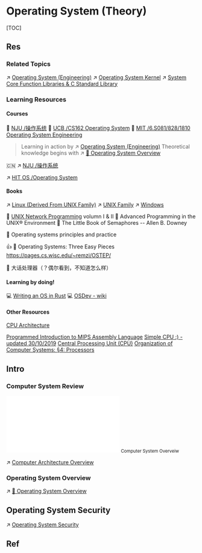 # Operating System (Theory)

[TOC]



## Res
### Related Topics
↗ [Operating System (Engineering)](../../🥷🏼%20Operating%20System%20(Engineering)/Operating%20System%20(Engineering).md)
↗ [Operating System Kernel](../../🥷🏼%20Operating%20System%20(Engineering)/📟%20System%20Level%20Programming/🫀%20Operating%20System%20Kernel/Operating%20System%20Kernel.md)
↗ [System Core Function Libraries & C Standard Library](../../🥷🏼%20Operating%20System%20(Engineering)/📟%20System%20Level%20Programming/😴%20System%20Components%20&%20Runtime%20Libraries/📌%20System%20Core%20Function%20Libraries%20&%20C%20Standard%20Library/System%20Core%20Function%20Libraries%20&%20C%20Standard%20Library.md)


### Learning Resources
#### Courses
🏫 [NJU /操作系统](../../../🏠%20Assets/Universities/🇨🇳%20Mainland%20China/NJU/操作系统/操作系统.md)
🏫 [UCB /CS162 Operating System](../../../🏠%20Assets/Universities/UC%20Berkeley/CS162%20Operating%20System/CS162%20Operating%20System.md)
🏫 [MIT /6.S081/828/1810 Operating System Engineering](../../../🏠%20Assets/Universities/MIT/6.S081(6.828,%206.1810)%20Operating%20System%20Engineering/6.S081(6.828,%206.1810)%20Operating%20System%20Engineering.md)

> Learning in action by ↗ [Operating System (Engineering)](../../🥷🏼%20Operating%20System%20(Engineering)/Operating%20System%20(Engineering).md)
> Theoretical knowledge begins with ↗ [📌 Operating System Overview](🦺%20Operating%20System%20Basics/📌%20Operating%20System%20Overview.md)

🇨🇳
↗ [NJU /操作系统](../../../🏠%20Assets/Universities/🇨🇳%20Mainland%20China/NJU/操作系统/操作系统.md)

↗ [HIT OS /Operating System](../../../🏠%20Assets/Universities/🇨🇳%20Mainland%20China/HIT/HIT%20OS%20-%20Operating%20System.md)
#### Books
↗ [Linux (Derived From UNIX Family)](../../🥷🏼%20Operating%20System%20(Engineering)/Linux%20(Derived%20From%20UNIX%20Family)/Linux%20(Derived%20From%20UNIX%20Family).md)
↗ [UNIX Family](../../🥷🏼%20Operating%20System%20(Engineering)/UNIX%20Family/UNIX%20Family.md)
↗ [Windows](../../🥷🏼%20Operating%20System%20(Engineering)/Microsoft%20Operating%20Systems/Windows/Windows.md)

📖 [UNIX Network Programming](http://www.unpbook.com) volumn I & II
📖 Advanced Programming in the UNIX® Environment 
📖 The Little Book of Semaphores -- Allen B. Downey

📖 Operating systems principles and practice

👍 📖 Operating Systems: Three Easy Pieces
https://pages.cs.wisc.edu/~remzi/OSTEP/


📖 大话处理器（？偶尔看到，不知道怎么样）
#### Learning by doing!
💻 [Writing an OS in Rust](https://os.phil-opp.com/)
💻 [OSDev - wiki](https://wiki.osdev.org/Main_Page)
#### Other Resources
[CPU Architecture](https://www.tutorialspoint.com/computer_logical_organization/cpu_architecture.htm)

[Programmed Introduction to MIPS Assembly Language](https://chortle.ccsu.edu/assemblytutorial/index.html#part1)
[Simple CPU :) - updated 30/10/2019](http://simplecpudesign.com/simple_cpu_v1/index.html)
[Central Processing Unit (CPU)](https://www.khanacademy.org/computing/computers-and-internet/xcae6f4a7ff015e7d:computers/xcae6f4a7ff015e7d:computer-components/a/central-processing-unit-cpu)
[Organization of Computer Systems: §4: Processors](https://www.cise.ufl.edu/~mssz/CompOrg/CDA-proc.html)



## Intro
### Computer System Review
![computer_architecture.excalidraw | 800](../../../../Assets/Illustrations/Computer%20System/computer_architecture.excalidraw.md)
<small>Computer System Overveiw</small>

↗ [Computer Architecture Overview](../Computer%20Architecture/📌%20Computer%20Organization%20&%20Architecture%20Basics/Computer%20Architecture%20Overview.md)


### Operating System Overview
↗ [📌 Operating System Overview](🦺%20Operating%20System%20Basics/📌%20Operating%20System%20Overview.md)



## Operating System Security
↗ [Operating System Security](../../../CyberSecurity/System%20Security/Operating%20System%20Security/Operating%20System%20Security.md)



## Ref